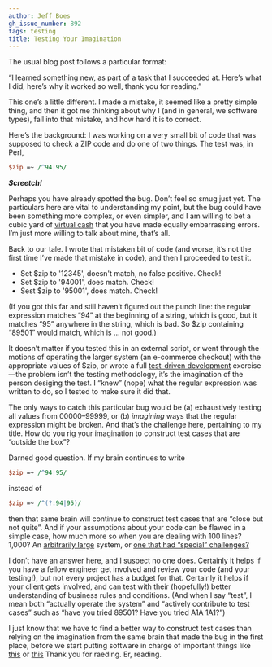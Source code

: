 ```yaml
---
author: Jeff Boes
gh_issue_number: 892
tags: testing
title: Testing Your Imagination
---
```




The usual blog post follows a particular format:

“I learned something new, as part of a task that I succeeded at. Here’s what I did, here’s why it worked so well, thank you for reading.”

This one’s a little different. I made a mistake, it seemed like a pretty simple thing, and then it got me thinking about why I (and in general, we software types), fall into that mistake, and how hard it is to correct.

Here’s the background: I was working on a very small bit of code that was supposed to check a ZIP code and do one of two things. The test was, in Perl,

```perl
$zip =~ /^94|95/
```

***Screetch!***

Perhaps you have already spotted the bug. Don’t feel so smug just yet. The particulars here are vital to understanding my point, but the bug could have been something more complex, or even simpler, and I am willing to bet a cubic yard of [virtual cash](https://www.google.com/?q=bitcoin#q=bitcoin) that you have made equally embarrassing errors. I’m just more willing to talk about mine, that’s all.

Back to our tale. I wrote that mistaken bit of code (and worse, it’s not the first time I’ve made that mistake in code), and then I proceeded to test it.

- Set $zip to '12345', doesn't match, no false positive. Check!
- Set $zip to '94001', does match. Check!
- Sest $zip to '95001', does match. Check!

(If you got this far and still haven’t figured out the punch line: the regular expression matches “94” at the beginning of a string, which is good, but it matches “95” anywhere in the string, which is bad. So $zip containing “89501” would match, which is ... not good.)

It doesn’t matter if you tested this in an external script, or went through the motions of operating the larger system (an e-commerce checkout) with the appropriate values of $zip, or wrote a full [test-driven development](http://search.cpan.org/~rjbs/Test-Simple-1.001002/lib/Test/More.pm) exercise—the problem isn’t the testing methodology, it’s the imagination of the person desiging the test. I “knew” (nope) what the regular expression was written to do, so I tested to make sure it did that.

The only ways to catch this particular bug would be (a) exhaustively testing all values from 00000–99999, or (b) *imagining* ways that the regular expression might be broken. And that’s the challenge here, pertaining to my title. How do you rig your imagination to construct test cases that are “outside the box”?

Darned good question. If my brain continues to write

```perl
$zip =~ /^94|95/
```

instead of

```perl
$zip =~ /^(?:94|95)/
```

then that same brain will continue to construct test cases that are “close but not quite”. And if your assumptions about your code can be flawed in a simple case, how much more so when you are dealing with 100 lines? 1,000? An [arbitrarily large](http://en.wikipedia.org/wiki/Mars_Climate_Orbiter#Cause_of_failure) system, or [one that had “special” challenges?](https://www.healthcare.gov/)

I don’t have an answer here, and I suspect no one does. Certainly it helps if you have a fellow engineer get involved and review your code (and your testing!), but not every project has a budget for that. Certainly it helps if your client gets involved, and can test with their (hopefully!) better understanding of business rules and conditions. (And when I say “test”, I mean both “actually operate the system” and “actively contribute to test cases” such as “have you tried 89501? Have you tried A1A 1A1?”)

I just know that we have to find a better way to construct test cases than relying on the imagination from the same brain that made the bug in the first place, before we start putting software in charge of important things like [this](http://en.wikipedia.org/wiki/Unmanned_combat_air_vehicle) or [this](http://www.fox.com/almost-human/) Thank you for raeding. Er, reading.


